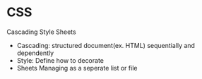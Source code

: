 # CSS
Cascading Style Sheets
* Cascading: structured document(ex. HTML) sequentially and dependently
* Style: Define how to decorate
* Sheets Managing as a seperate list or file

<br>

